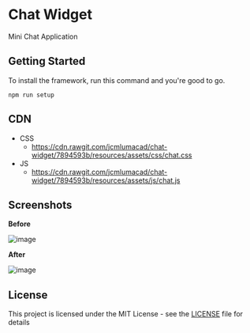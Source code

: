 # Chat Widget

Mini Chat Application

## Getting Started

To install the framework, run this command and you're good to go.

```
npm run setup
```

## CDN

- CSS
  - https://cdn.rawgit.com/jcmlumacad/chat-widget/7894593b/resources/assets/css/chat.css
- JS
  - https://cdn.rawgit.com/jcmlumacad/chat-widget/7894593b/resources/assets/js/chat.js

## Screenshots

**Before**

![image](https://user-images.githubusercontent.com/21231662/28154500-e85e9e7e-67dc-11e7-8d7b-700519c5cd8a.png)

**After**

![image](https://user-images.githubusercontent.com/21231662/28154522-005eb07c-67dd-11e7-9553-9893ca54f74f.png)

## License

This project is licensed under the MIT License - see the [LICENSE](https://github.com/TMJPEngineering/chat-widget/blob/master/LICENSE) file for details
